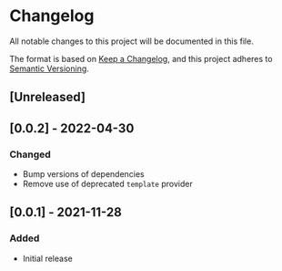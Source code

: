 # Changelog
All notable changes to this project will be documented in this file.

The format is based on [Keep a Changelog](https://keepachangelog.com/en/1.0.0/),
and this project adheres to [Semantic Versioning](https://semver.org/spec/v2.0.0.html).

## [Unreleased]

## [0.0.2] - 2022-04-30
### Changed
- Bump versions of dependencies
- Remove use of deprecated `template` provider

## [0.0.1] - 2021-11-28
### Added
- Initial release
